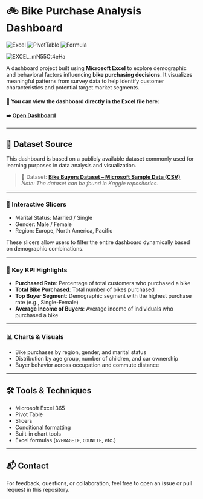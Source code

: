 # 🚲 Bike Purchase Analysis Dashboard

![Excel](https://img.shields.io/badge/Microsoft%20Excel-217346?style=flat&logo=microsoft-excel&logoColor=white)
![PivotTable](https://img.shields.io/badge/Pivot%20Table-Used-blue?style=flat)
![Formula](https://img.shields.io/badge/Excel%20Formula-Used-yellow?style=flat)

![EXCEL_mN55Ct4eHa](https://github.com/user-attachments/assets/a9b89ac0-025a-4725-ae3f-162b910857a3)

A dashboard project built using **Microsoft Excel** to explore demographic and behavioral factors influencing **bike purchasing decisions**. It visualizes meaningful patterns from survey data to help identify customer characteristics and potential target market segments.

#### 📂 You can view the dashboard directly in the Excel file here:  
#### ➡️ [**Open Dashboard**](./Europe_Bike_Market_Analysis.xlsx)
---
## 📂 Dataset Source

This dashboard is based on a publicly available dataset commonly used for learning purposes in data analysis and visualization.

> 📎 Dataset: **[Bike Buyers Dataset – Microsoft Sample Data (CSV)](https://www.kaggle.com/code/sadiqshah/bike-store-sales-in-europe/data)**  
> _Note: The dataset can be found in Kaggle repositories._

---
### 🧭 Interactive Slicers
- Marital Status: Married / Single  
- Gender: Male / Female  
- Region: Europe, North America, Pacific  

These slicers allow users to filter the entire dashboard dynamically based on demographic combinations.

---

### 📌 Key KPI Highlights
- **Purchased Rate**: Percentage of total customers who purchased a bike  
- **Total Bike Purchased**: Total number of bikes purchased  
- **Top Buyer Segment**: Demographic segment with the highest purchase rate (e.g., Single-Female)  
- **Average Income of Buyers**: Average income of individuals who purchased a bike  

---

### 📊 Charts & Visuals
- Bike purchases by region, gender, and marital status  
- Distribution by age group, number of children, and car ownership  
- Buyer behavior across occupation and commute distance  

---

## 🛠️ Tools & Techniques
- Microsoft Excel 365  
- Pivot Table  
- Slicers  
- Conditional formatting  
- Built-in chart tools  
- Excel formulas (`AVERAGEIF`, `COUNTIF`, etc.)  

---

## 📬 Contact

For feedback, questions, or collaboration, feel free to open an issue or pull request in this repository.
